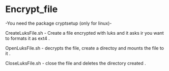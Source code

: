 # Encrypt_file
-You need the package cryptsetup (only for linux)-

CreateLuksFile.sh - Create a file encrypted with luks and it asks ir you want to formats it as ext4             .

OpenLuksFile.sh - decrypts the file, create a directoy and mounts the file to it                                .

CloseLuksFile.sh - close the file and deletes the directory created                                             .
